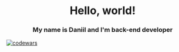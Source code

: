 <div align='center'>
    <h1>Hello, world!</h1>
    <h3>My name is Daniil and I'm back-end developer</h3>
</div>

[![codewars](https://www.codewars.com/users/dinl/badges/large)](https://www.codewars.com/users/dinl)
